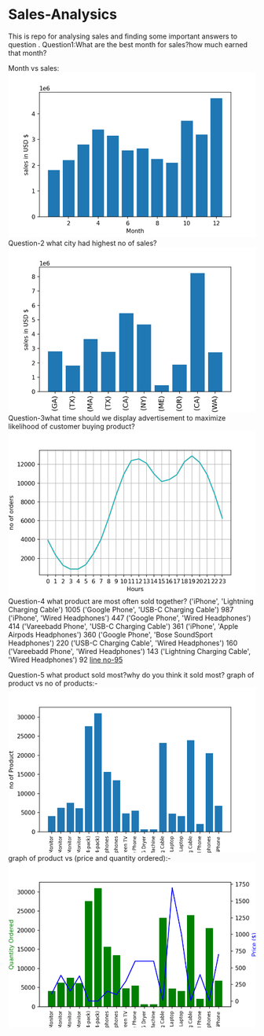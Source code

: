 # Sales-Analysics
This is repo for analysing sales and finding some important answers to question .
Question1:What are the best month for sales?how much earned that month?

Month vs sales:
![graph of  Month vs sales](https://github.com/mahima-c/Sales-Analysics/blob/main/SalesAnalysis/Month%20vs%20sales.png)
Question-2 what city had highest no of sales?
![graph of  Month vs sales](https://github.com/mahima-c/Sales-Analysics/blob/main/SalesAnalysis/Sales%20vs%20City.png)
Question-3what time should we display advertisement to maximize likelihood of customer buying product?
![graph of  Hour vs no of order](https://github.com/mahima-c/Sales-Analysics/blob/main/SalesAnalysis/Hour%20vs%20no%20of%20order.png)
Question-4 what product are most often sold together?
('iPhone', 'Lightning Charging Cable') 1005
('Google Phone', 'USB-C Charging Cable') 987
('iPhone', 'Wired Headphones') 447
('Google Phone', 'Wired Headphones') 414
('Vareebadd Phone', 'USB-C Charging Cable') 361
('iPhone', 'Apple Airpods Headphones') 360
('Google Phone', 'Bose SoundSport Headphones') 220
('USB-C Charging Cable', 'Wired Headphones') 160
('Vareebadd Phone', 'Wired Headphones') 143
('Lightning Charging Cable', 'Wired Headphones') 92
[line no-95](https://github.com/mahima-c/Sales-Analysics/blob/main/SalesAnalysis/Sales_analysis.ipynb)

Question-5 what product sold most?why do you think it sold most?
graph of  product vs no of products:-
![graph of  product vs no of products](https://github.com/mahima-c/Sales-Analysics/blob/main/SalesAnalysis/product%20vs%20no%20of%20products.png)
graph of product vs (price and quantity ordered):-
![graph of product vs (price and quantity ordered)](https://github.com/mahima-c/Sales-Analysics/blob/main/SalesAnalysis/product%20vs%20(price%20and%20quantity%20ordered).png)
